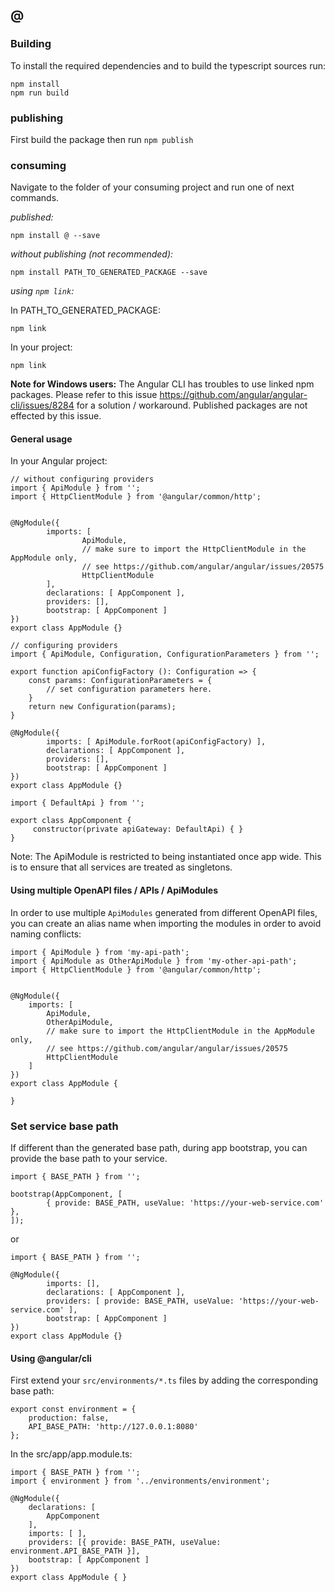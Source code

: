 ## @

### Building

To install the required dependencies and to build the typescript sources run:
```
npm install
npm run build
```

### publishing

First build the package then run ```npm publish```

### consuming

Navigate to the folder of your consuming project and run one of next commands.

_published:_

```
npm install @ --save
```

_without publishing (not recommended):_

```
npm install PATH_TO_GENERATED_PACKAGE --save
```

_using `npm link`:_

In PATH_TO_GENERATED_PACKAGE:
```
npm link
```

In your project:
```
npm link 
```

__Note for Windows users:__ The Angular CLI has troubles to use linked npm packages.
Please refer to this issue https://github.com/angular/angular-cli/issues/8284 for a solution / workaround.
Published packages are not effected by this issue.


#### General usage

In your Angular project:


```
// without configuring providers
import { ApiModule } from '';
import { HttpClientModule } from '@angular/common/http';


@NgModule({
        imports: [
                ApiModule,
                // make sure to import the HttpClientModule in the AppModule only,
                // see https://github.com/angular/angular/issues/20575
                HttpClientModule
        ],
        declarations: [ AppComponent ],
        providers: [],
        bootstrap: [ AppComponent ]
})
export class AppModule {}
```

```
// configuring providers
import { ApiModule, Configuration, ConfigurationParameters } from '';

export function apiConfigFactory (): Configuration => {
    const params: ConfigurationParameters = {
        // set configuration parameters here.
    }
    return new Configuration(params);
}

@NgModule({
        imports: [ ApiModule.forRoot(apiConfigFactory) ],
        declarations: [ AppComponent ],
        providers: [],
        bootstrap: [ AppComponent ]
})
export class AppModule {}
```

```
import { DefaultApi } from '';

export class AppComponent {
	 constructor(private apiGateway: DefaultApi) { }
}
```

Note: The ApiModule is restricted to being instantiated once app wide.
This is to ensure that all services are treated as singletons.

#### Using multiple OpenAPI files / APIs / ApiModules
In order to use multiple `ApiModules` generated from different OpenAPI files,
you can create an alias name when importing the modules
in order to avoid naming conflicts:
```
import { ApiModule } from 'my-api-path';
import { ApiModule as OtherApiModule } from 'my-other-api-path';
import { HttpClientModule } from '@angular/common/http';


@NgModule({
    imports: [
        ApiModule,
        OtherApiModule,
        // make sure to import the HttpClientModule in the AppModule only,
        // see https://github.com/angular/angular/issues/20575
        HttpClientModule
    ]
})
export class AppModule {

}
```


### Set service base path
If different than the generated base path, during app bootstrap, you can provide the base path to your service. 

```
import { BASE_PATH } from '';

bootstrap(AppComponent, [
        { provide: BASE_PATH, useValue: 'https://your-web-service.com' },
]);
```
or

```
import { BASE_PATH } from '';

@NgModule({
        imports: [],
        declarations: [ AppComponent ],
        providers: [ provide: BASE_PATH, useValue: 'https://your-web-service.com' ],
        bootstrap: [ AppComponent ]
})
export class AppModule {}
```


#### Using @angular/cli
First extend your `src/environments/*.ts` files by adding the corresponding base path:

```
export const environment = {
    production: false,
    API_BASE_PATH: 'http://127.0.0.1:8080'
};
```

In the src/app/app.module.ts:
```
import { BASE_PATH } from '';
import { environment } from '../environments/environment';

@NgModule({
    declarations: [
        AppComponent
    ],
    imports: [ ],
    providers: [{ provide: BASE_PATH, useValue: environment.API_BASE_PATH }],
    bootstrap: [ AppComponent ]
})
export class AppModule { }
```  
